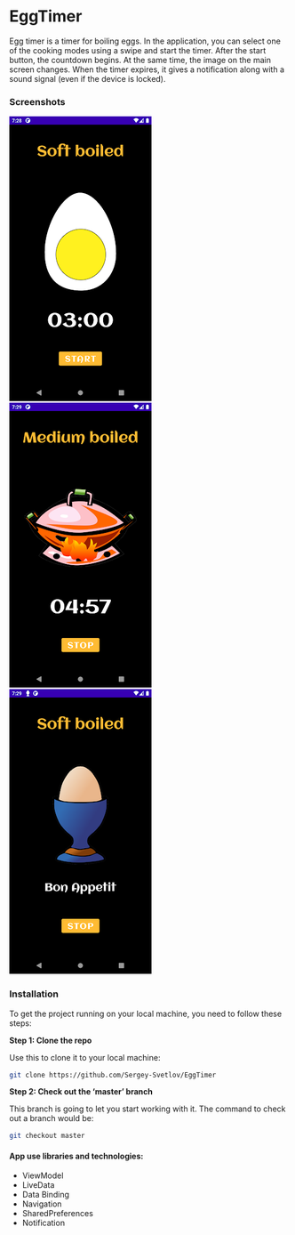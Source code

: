 # EggTimer

Egg timer is a timer for boiling eggs. In the application, you can select one of the cooking modes using a swipe and start the timer. After the start button, the countdown begins.
At the same time, the image on the main screen changes. 
When the timer expires, it gives a notification along with a sound signal (even if the device is locked).

### Screenshots

![Screenshot 1](/screenshots/unnamed1.png)
![Screenshot 2](/screenshots/unnamed2.png)
![Screenshot 3](/screenshots/unnamed3.png)

### Installation

To get the project running on your local machine, you need to follow these steps:

**Step 1: Clone the repo**

Use this to clone it to your local machine:
```bash
git clone https://github.com/Sergey-Svetlov/EggTimer
```

**Step 2: Check out the ‘master’ branch**

This branch is going to let you start working with it. The command to check out a branch would be:

```bash
git checkout master
```

#### App use libraries and technologies:

- ViewModel
- LiveData
- Data Binding
- Navigation
- SharedPreferences
- Notification
